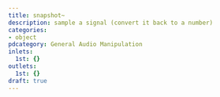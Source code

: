 ```yaml
---
title: snapshot~
description: sample a signal (convert it back to a number)
categories:
- object
pdcategory: General Audio Manipulation
inlets:
  1st: {}
outlets:
  1st: {}
draft: true
---
```


